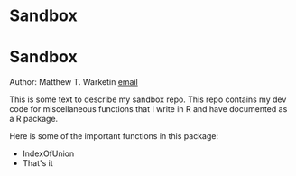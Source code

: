 Sandbox
================

Sandbox
=======

Author: Matthew T. Warketin [email](warkentin@lunenfeld.ca)

This is some text to describe my sandbox repo. This repo contains my dev code for miscellaneous functions that I write in R and have documented as a R package.

Here is some of the important functions in this package:

-   IndexOfUnion
-   That's it
